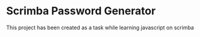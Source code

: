 # Scrimba Password Generator
 This project has been created as a task while learning javascript on scrimba
